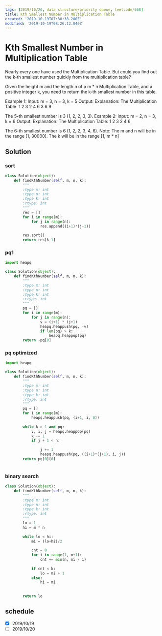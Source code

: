 ```yaml
---
tags: [2019/10/20, data structure/priority queue, leetcode/668]
title: Kth Smallest Number in Multiplication Table
created: '2019-10-19T07:30:38.200Z'
modified: '2019-10-19T08:26:12.040Z'
---
```


# Kth Smallest Number in Multiplication Table

Nearly every one have used the Multiplication Table. But could you find out the k-th smallest number quickly from the multiplication table?

Given the height m and the length n of a m * n Multiplication Table, and a positive integer k, you need to return the k-th smallest number in this table.

Example 1:
Input: m = 3, n = 3, k = 5
Output: 
Explanation: 
The Multiplication Table:
1	2	3
2	4	6
3	6	9

The 5-th smallest number is 3 (1, 2, 2, 3, 3).
Example 2:
Input: m = 2, n = 3, k = 6
Output: 
Explanation: 
The Multiplication Table:
1	2	3
2	4	6

The 6-th smallest number is 6 (1, 2, 2, 3, 4, 6).
Note:
The m and n will be in the range [1, 30000].
The k will be in the range [1, m * n]

## Solution

### sort

```python
class Solution(object):
    def findKthNumber(self, m, n, k):
        """
        :type m: int
        :type n: int
        :type k: int
        :rtype: int
        """
        res = []
        for i in range(m):
            for j in range(n):
                res.append((i+1)*(j+1))
        
        res.sort()
        return res[k-1]
```

### pq1

```python
import heapq

class Solution(object):
    def findKthNumber(self, m, n, k):
        """
        :type m: int
        :type n: int
        :type k: int
        :rtype: int
        """
        pq = []
        for i in range(m):
            for j in range(n):
                v = (i+1) * (j+1)
                heapq.heappush(pq, -v)
                if len(pq) > k:
                    heapq.heappop(pq)
        return -pq[0]
```

### pq optimized

```python
import heapq

class Solution(object):
    def findKthNumber(self, m, n, k):
        """
        :type m: int
        :type n: int
        :type k: int
        :rtype: int
        """
        pq = []
        for i in range(m):
            heapq.heappush(pq, (i+1, i, 0))
        
        while k > 1 and pq:
            v, i, j = heapq.heappop(pq)
            k -= 1
            if j + 1 < n:
                
                j += 1
                heapq.heappush(pq, ((i+1)*(j+1), i, j))
        return pq[0][0]
                             
```

### binary search

```python
class Solution(object):
    def findKthNumber(self, m, n, k):
        """
        :type m: int
        :type n: int
        :type k: int
        :rtype: int
        """
        lo = 1
        hi = m * n
        
        while lo < hi:
            mi = (lo+hi)/2
            
            cnt = 0
            for i in range(1, m+1):
                cnt += min(n, mi / i)
                
            if cnt < k:
                lo = mi + 1
            else:
                hi = mi
                
        
        return lo
```

## schedule

* [x] 2019/10/19
* [ ] 2019/10/20

